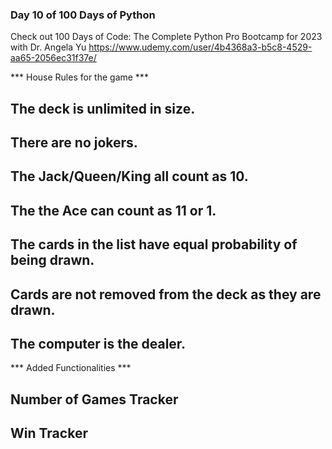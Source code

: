 ### Day 10 of 100 Days of Python
Check out 100 Days of Code: The Complete Python Pro Bootcamp for 2023 
with Dr. Angela Yu https://www.udemy.com/user/4b4368a3-b5c8-4529-aa65-2056ec31f37e/


*** House Rules for the game ***
## The deck is unlimited in size. 
## There are no jokers. 
## The Jack/Queen/King all count as 10.
## The the Ace can count as 11 or 1.
## The cards in the list have equal probability of being drawn.
## Cards are not removed from the deck as they are drawn.
## The computer is the dealer.


*** Added Functionalities ***
## Number of Games Tracker
## Win Tracker